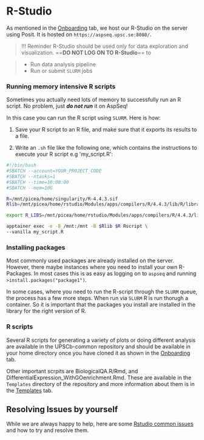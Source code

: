 # R-Studio

As mentioned in the [Onboarding](2.%20Onboarding.md) tab, we host our R-Studio on the server using Posit. It is hosted on `https://aspseq.upsc.se:8080/`. 

>!!! Reminder
R-Studio should be used only for data exploration and visualization. ==**DO NOT LOG ON TO R-Studio**== to

> - Run data analysis pipeline
> - Run or submit `SLURM` jobs

### Running memory intensive R scripts

Sometimes you actually need lots of memory to successfully run an R script. No problem, just *__do not run__* it on AspSeq! 

In this case you can run the R script using `SLURM`. Here is how:

1. Save your R script to an R file, and make sure that it exports its results to a file.

2. Write an `.sh` file like the following one, which contains the instructions to execute your R script e.g 'my_script.R':

```bash
#!/bin/bash
#SBATCH --account=YOUR_PROJECT_CODE
#SBATCH --ntasks=1
#SBATCH --time=10:00:00
#SBATCH --mem=10G

R=/mnt/picea/home/singularity/R-4.4.3.sif 
Rlib=/mnt/picea/home/rstudio/Modules/apps/compilers/R/4.4.3/lib/R/library:/usr/local/lib/R/library

export R_LIBS=/mnt/picea/home/rstudio/Modules/apps/compilers/R/4.4.3/lib/R/library

apptainer exec -e -B /mnt:/mnt -B $Rlib $R Rscript \
--vanilla my_script.R
```

### Installing packages

Most commonly used packages are already installed on the server. However, there maybe instances where you need to install your own R-Packages. In most cases this is as easy as logging on to `aspseq` and running `>install.packages("package1")`. 

In some cases, where you need to run the R-script through the `SLURM` queue, the process has a few more steps. When run via `SLURM` R is run thorugh a container. So it is important that the packages you install are installed in the library for the right version of R. 


### R scripts

Several R scripts for generating a variety of plots or doing different analysis are available in the UPSCb-common repository and should be available in your home directory once you have cloned it as shown in the [Onboarding](2.%20Onboarding.md) tab. 

Other important scrpits are BiologicalQA.R/Rmd, and DifferentialExpression_WithGOenrichment.Rmd. These are available in the `Templates` directory of the repository and more information about them is in the [Templates](templates.md) tab. 
 

## Resolving Issues by yourself

While we are always happy to help, here are some [Rstudio common issues](https://gist.github.com/nicolasDelhomme/5bde1e878b2eaa3def1cced06076b7db) and how to try and resolve them. 


